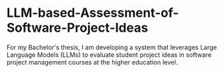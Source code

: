 # LLM-based-Assessment-of-Software-Project-Ideas

For my Bachelor's thesis, I am developing a system that leverages Large Language Models (LLMs) to evaluate student project ideas in software project management courses at the higher education level.
